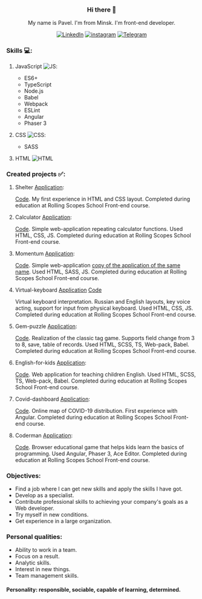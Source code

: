 
<center>

### Hi there 👋
My name is Pavel. I'm from Minsk. I'm front-end developer.

[![LinkedIn](/../main/assets/001-linkedin.png)](https://www.linkedin.com/in/pavelmakhnach/)
[![instagram](/../main/assets/003-instagram.png)](https://www.instagram.com/pavel_makhnach/)
[![Telegram](/../main/assets/004-telegram.png)](https://t.me/Pavel_Makhnach)
</center>

### Skills :computer::

1. JavaScript ![JS](/../main/assets/001-javascript.png):
    * ES6+
    * TypeScript
    * Node.js
    * Babel
    * Webpack
    * ESLint
    * Angular
    * Phaser 3

2. CSS ![CSS](/../main/assets/003-css.png):
    * SASS
3. HTML ![HTML](/../main/assets/002-html.png)

### Created projects :white_check_mark::

1. Shelter [Application](https://rolling-scopes-school.github.io/pavel8293-pavel-JS2020Q3/shelter/):
   
   [Code](https://github.com/pavel8293-pavel/RS-School-tasks/tree/shelter). My first experience in HTML and CSS layout. Completed during education at Rolling Scopes School Front-end course.

2. Calculator [Application](https://pavel8293-pavel.github.io/RS-School-tasks/calculator/): 
   
   [Code](https://github.com/pavel8293-pavel/RS-School-tasks/tree/calculator/calculator). Simple web-application repeating calculator functions. Used HTML, CSS, JS. Completed during education at Rolling Scopes School Front-end course.

3. Momentum [Application](https://awesome-hypatia-091940.netlify.app/):
   
   [Code](https://github.com/pavel8293-pavel/RS-School-tasks/tree/momentum). Simple web-application [copy of the application of the same name](https://chrome.google.com/webstore/detail/momentum/laookkfknpbbblfpciffpaejjkokdgca?hl=ru). Used HTML, SASS, JS. Completed during education at Rolling Scopes School Front-end course.

4. Virtual-keyboard [Application](https://rolling-scopes-school.github.io/pavel8293-pavel-JS2020Q3/virtual-keyboard/) [Code](https://github.com/pavel8293-pavel/RS-School-tasks/tree/virtual-keyboard)
   
   Virtual keyboard interpretation. Russian and English layouts, key voice acting, support for input from physical keyboard. Used HTML, CSS, JS. Completed during education at Rolling Scopes School Front-end course.

5. Gem-puzzle [Application](https://zen-noether-d5c1e7.netlify.app/):
   
   [Code](https://github.com/pavel8293-pavel/RS-School-tasks/tree/gem-puzzle). Realization of the classic tag game. Supports field change from 3 to 8, save, table of records. Used HTML, SCSS, TS, Web-pack, Babel. Completed during education at Rolling Scopes School Front-end course.
   
6. English-for-kids [Application](https://rolling-scopes-school.github.io/pavel8293-pavel-JS2020Q3/english-for-kids/src/):
   
   [Code](https://github.com/pavel8293-pavel/RS-School-tasks/tree/english-for-kids). Web application for teaching children English. Used HTML, SCSS, TS, Web-pack, Babel. Completed during education at Rolling Scopes School Front-end course.
   
7. Covid-dashboard [Application](https://elastic-ptolemy-219b41.netlify.app/):

   [Code](https://github.com/pavel8293-pavel/covid-dashboard/blob/statsdev/src/scripts/cases.table.js). Online map of COVID-19 distribution. First experience with Angular. Completed during education at Rolling Scopes School Front-end course.
   
8. Coderman [Application](https://rsclone-coderman.netlify.app/):

   [Code](https://github.com/pavel8293-pavel/coderman). Browser educational game that helps kids learn the basics of programming. Used Angular, Phaser 3, Ace Editor. Completed during education at Rolling Scopes School Front-end course.

### Objectives:
* Find a job where I can get new skills and apply the skills I have got.  
* Develop as a specialist.    
* Contribute professional skills to achieving your company's
goals as a Web developer.    
* Try myself in new conditions.  
* Get experience in a large organization.  

### Personal qualities:
- Ability to work in a team.  
- Focus on a result.  
- Analytic skills.  
- Interest in new things.  
- Team management skills.
  
#### Personality: responsible, sociable, capable of learning, determined.  


